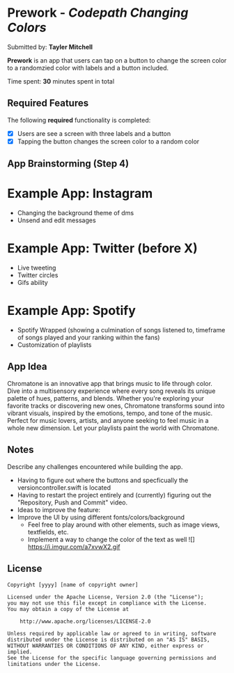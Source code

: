 # Prework - *Codepath Changing Colors*

Submitted by: **Tayler Mitchell**

**Prework** is an app that users can tap on a button to change the screen color to a randomzied color with labels and a button included. 

Time spent: **30** minutes spent in total

## Required Features

The following **required** functionality is completed:

- [x] Users are see a screen with three labels and a button
- [x] Tapping the button changes the screen color to a random color

## App Brainstorming (Step 4)

# Example App: Instagram 
- Changing the background theme of dms
- Unsend and edit messages
# Example App: Twitter (before X)
- Live tweeting
- Twitter circles
- Gifs ability
# Example App: Spotify
- Spotify Wrapped (showing a culmination of songs listened to, timeframe of songs played and your ranking within the fans)
- Customization of playlists


## App Idea ##
Chromatone is an innovative app that brings music to life through color. Dive into a multisensory experience where every song reveals its unique palette of hues, patterns, and blends. Whether you're exploring your favorite tracks or discovering new ones, Chromatone transforms sound into vibrant visuals, inspired by the emotions, tempo, and tone of the music. Perfect for music lovers, artists, and anyone seeking to feel music in a whole new dimension. Let your playlists paint the world with Chromatone.
## Notes

Describe any challenges encountered while building the app.
- Having to figure out where the buttons and specficually the versioncontroller.swift is located
-  Having to restart the project entirely and (currently) figuring out the "Repository, Push and Commit" video.
-  Ideas to improve the feature:
  - Improve the UI by using different fonts/colors/background
    - Feel free to play around with other elements, such as image views, textfields, etc.
    - Implement a way to change the color of the text as well
![] https://i.imgur.com/a7xvwX2.gif
## License

    Copyright [yyyy] [name of copyright owner]

    Licensed under the Apache License, Version 2.0 (the "License");
    you may not use this file except in compliance with the License.
    You may obtain a copy of the License at

        http://www.apache.org/licenses/LICENSE-2.0

    Unless required by applicable law or agreed to in writing, software
    distributed under the License is distributed on an "AS IS" BASIS,
    WITHOUT WARRANTIES OR CONDITIONS OF ANY KIND, either express or implied.
    See the License for the specific language governing permissions and
    limitations under the License.
